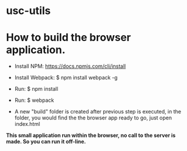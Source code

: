 # usc-utils


# How to build the browser application.

- Install NPM:	https://docs.npmjs.com/cli/install

- Install Webpack: $ npm install webpack -g
		
- Run: $ npm install

- Run: $ webpack

- A new "build" folder is created after previous step is executed, in the folder, you would find the the browser app ready to go, just open index.html


**This small application run within the browser, no call to the server is made. So you can run it off-line.**